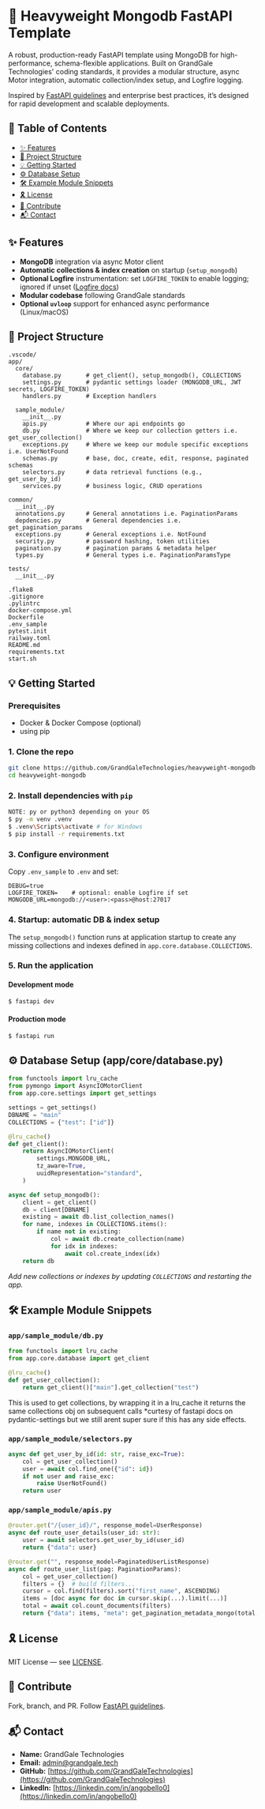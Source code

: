 # 🚀 Heavyweight Mongodb FastAPI Template

A robust, production-ready FastAPI template using MongoDB for high-performance, schema-flexible applications. Built on GrandGale Technologies' coding standards, it provides a modular structure, async Motor integration, automatic collection/index setup, and Logfire logging.

Inspired by [FastAPI guidelines](https://github.com/GrandGaleTechnologies/fastapi_guidelines) and enterprise best practices, it’s designed for rapid development and scalable deployments.

## 📑 Table of Contents

* [✨ Features](#-features)
* [📁 Project Structure](#-project-structure)
* [💡 Getting Started](#-getting-started)
* [⚙️ Database Setup](#️-database-setup)
* [🛠️ Example Module Snippets](#️-example-module-snippets)
* [🎗 License](#-license)
* [🤝 Contribute](#-contribute)
* [📬 Contact](#-contact)

## ✨ Features

* **MongoDB** integration via async Motor client
* **Automatic collections & index creation** on startup (`setup_mongodb`)
* **Optional Logfire** instrumentation: set `LOGFIRE_TOKEN` to enable logging; ignored if unset ([Logfire docs](https://logfire.io/docs))
* **Modular codebase** following GrandGale standards
* **Optional `uvloop`** support for enhanced async performance (Linux/macOS)

## 📁 Project Structure

```plaintext
.vscode/
app/
  core/
    database.py       # get_client(), setup_mongodb(), COLLECTIONS
    settings.py       # pydantic settings loader (MONGODB_URL, JWT secrets, LOGFIRE_TOKEN)
    handlers.py       # Exception handlers

  sample_module/
    __init__.py
    apis.py           # Where our api endpoints go
    db.py             # Where we keep our collection getters i.e. get_user_collection()
    exceptions.py     # Where we keep our module specific exceptions i.e. UserNotFound
    schemas.py        # base, doc, create, edit, response, paginated schemas
    selectors.py      # data retrieval functions (e.g., get_user_by_id)
    services.py       # business logic, CRUD operations

common/
  __init__.py
  annotations.py      # General annotations i.e. PaginationParams
  depdencies.py       # General dependencies i.e. get_pagination_params
  exceptions.py       # General exceptions i.e. NotFound
  security.py         # password hashing, token utilities
  pagination.py       # pagination params & metadata helper
  types.py            # General types i.e. PaginationParamsType

tests/
  __init__.py

.flake8
.gitignore
.pylintrc
docker-compose.yml
Dockerfile
.env_sample
pytest.init
railway.toml
README.md
requirements.txt
start.sh
```

## 💡 Getting Started

### Prerequisites

* Docker & Docker Compose (optional)
* using pip

### 1. Clone the repo

```bash
git clone https://github.com/GrandGaleTechnologies/heavyweight-mongodb
cd heavyweight-mongodb
```

### 2. Install dependencies with `pip`

```bash
NOTE: py or python3 depending on your OS
$ py -m venv .venv
$ .venv\Scripts\activate # for Windows
$ pip install -r requirements.txt
```

### 3. Configure environment

Copy `.env_sample` to `.env` and set:

```dotenv
DEBUG=true
LOGFIRE_TOKEN=    # optional: enable Logfire if set
MONGODB_URL=mongodb://<user>:<pass>@host:27017
```

### 4. Startup: automatic DB & index setup

The `setup_mongodb()` function runs at application startup to create any missing collections and indexes defined in `app.core.database.COLLECTIONS`.

### 5. Run the application

#### Development mode

```bash
$ fastapi dev
```

#### Production mode

```bash
$ fastapi run
```

## ⚙️ Database Setup (app/core/database.py)

```python
from functools import lru_cache
from pymongo import AsyncIOMotorClient
from app.core.settings import get_settings

settings = get_settings()
DBNAME = "main"
COLLECTIONS = {"test": ["id"]}

@lru_cache()
def get_client():
    return AsyncIOMotorClient(
        settings.MONGODB_URL,
        tz_aware=True,
        uuidRepresentation="standard",
    )

async def setup_mongodb():
    client = get_client()
    db = client[DBNAME]
    existing = await db.list_collection_names()
    for name, indexes in COLLECTIONS.items():
        if name not in existing:
            col = await db.create_collection(name)
            for idx in indexes:
                await col.create_index(idx)
    return db
```

*Add new collections or indexes by updating `COLLECTIONS` and restarting the app.*

## 🛠️ Example Module Snippets

### `app/sample_module/db.py`

```python
from functools import lru_cache
from app.core.database import get_client

@lru_cache()
def get_user_collection():
    return get_client()["main"].get_collection("test")
```

This is used to get collections, by wrapping it in a lru_cache it returns the same collections obj on subsequent calls *curtesy of fastapi docs on pydantic-settings but we still arent super sure if this has any side effects.

### `app/sample_module/selectors.py`

```python
async def get_user_by_id(id: str, raise_exc=True):
    col = get_user_collection()
    user = await col.find_one({"id": id})
    if not user and raise_exc:
        raise UserNotFound()
    return user
```

### `app/sample_module/apis.py`

```python
@router.get("/{user_id}/", response_model=UserResponse)
async def route_user_details(user_id: str):
    user = await selectors.get_user_by_id(user_id)
    return {"data": user}

@router.get("", response_model=PaginatedUserListResponse)
async def route_user_list(pag: PaginationParams):
    col = get_user_collection()
    filters = {}  # build filters...
    cursor = col.find(filters).sort("first_name", ASCENDING)
    items = [doc async for doc in cursor.skip(...).limit(...)]
    total = await col.count_documents(filters)
    return {"data": items, "meta": get_pagination_metadata_mongo(total, len(items), pag)}
```

## 🎗 License

MIT License — see [LICENSE](LICENSE).

## 🤝 Contribute

Fork, branch, and PR. Follow [FastAPI guidelines](https://github.com/GrandGaleTechnologies/fastapi_guidelines).

## 📬 Contact

* **Name:** GrandGale Technologies
* **Email:** [admin@grandgale.tech](mailto:angobello0@gmail.com)
* **GitHub:** [https://github.com/GrandGaleTechnologies](https://github.com/GrandGaleTechnologies)
* **LinkedIn:** [https://linkedin.com/in/angobello0](https://linkedin.com/in/angobello0)
